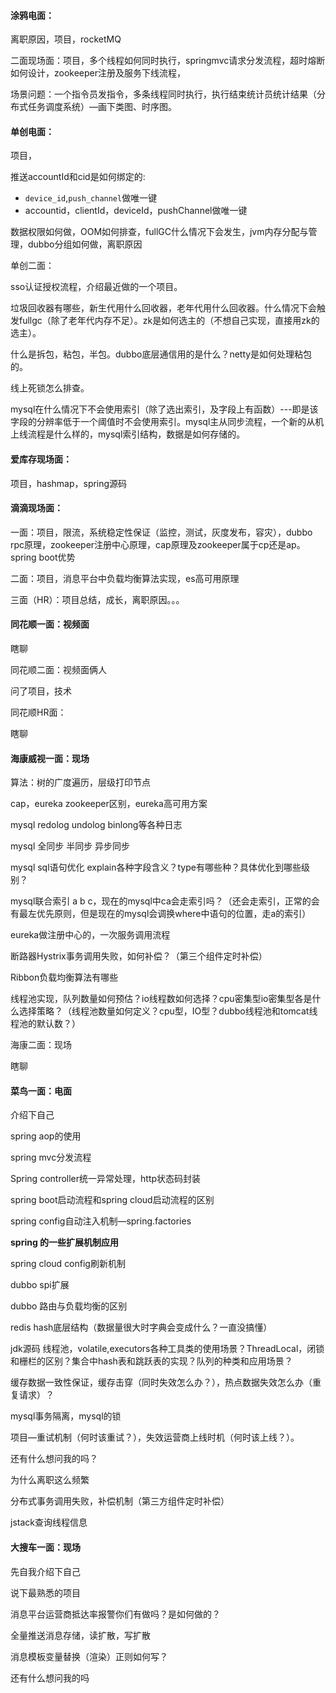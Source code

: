 #### 涂鸦电面：

离职原因，项目，rocketMQ

二面现场面：项目，多个线程如何同时执行，springmvc请求分发流程，超时熔断如何设计，zookeeper注册及服务下线流程，

场景问题：一个指令员发指令，多条线程同时执行，执行结束统计员统计结果（分布式任务调度系统）—画下类图、时序图。

#### 单创电面：

项目，

推送accountId和cid是如何绑定的:

- `device_id`,`push_channel`做唯一键
- accountid，clientId，deviceId，pushChannel做唯一键

数据权限如何做，OOM如何排查，fullGC什么情况下会发生，jvm内存分配与管理，dubbo分组如何做，离职原因

单创二面：

sso认证授权流程，介绍最近做的一个项目。

垃圾回收器有哪些，新生代用什么回收器，老年代用什么回收器。什么情况下会触发fullgc（除了老年代内存不足）。zk是如何选主的（不想自己实现，直接用zk的选主）。

什么是拆包，粘包，半包。dubbo底层通信用的是什么？netty是如何处理粘包的。

线上死锁怎么排查。

mysql在什么情况下不会使用索引（除了选出索引，及字段上有函数）---即是该字段的分辨率低于一个阈值时不会使用索引。mysql主从同步流程，一个新的从机上线流程是什么样的，mysql索引结构，数据是如何存储的。

#### 爱库存现场面：

项目，hashmap，spring源码

#### 滴滴现场面：

一面：项目，限流，系统稳定性保证（监控，测试，灰度发布，容灾），dubbo rpc原理，zookeeper注册中心原理，cap原理及zookeeper属于cp还是ap。spring boot优势

二面：项目，消息平台中负载均衡算法实现，es高可用原理

三面（HR）：项目总结，成长，离职原因。。。

#### 同花顺一面：视频面

瞎聊

同花顺二面：视频面俩人

问了项目，技术

同花顺HR面：

瞎聊

#### 海康威视一面：现场

算法：树的广度遍历，层级打印节点

cap，eureka zookeeper区别，eureka高可用方案

mysql redolog undolog binlong等各种日志

mysql 全同步 半同步 异步同步

mysql sql语句优化 explain各种字段含义？type有哪些种？具体优化到哪些级别？

mysql联合索引 a b c，现在的mysql中ca会走索引吗？（还会走索引，正常的会有最左优先原则，但是现在的mysql会调换where中语句的位置，走a的索引）

eureka做注册中心的，一次服务调用流程

断路器Hystrix事务调用失败，如何补偿？（第三个组件定时补偿）

Ribbon负载均衡算法有哪些

线程池实现，队列数量如何预估？io线程数如何选择？cpu密集型io密集型各是什么选择策略？（线程池数量如何定义？cpu型，IO型？dubbo线程池和tomcat线程池的默认数？）

海康二面：现场

瞎聊

#### 菜鸟一面：电面

介绍下自己

spring aop的使用

spring mvc分发流程

Spring controller统一异常处理，http状态码封装

spring boot启动流程和spring cloud启动流程的区别

spring config自动注入机制—spring.factories

**spring 的一些扩展机制应用**

spring cloud config刷新机制

dubbo spi扩展

dubbo 路由与负载均衡的区别

redis hash底层结构（数据量很大时字典会变成什么？一直没搞懂）

jdk源码 线程池，volatile,executors各种工具类的使用场景？ThreadLocal，闭锁和栅栏的区别？集合中hash表和跳跃表的实现？队列的种类和应用场景？

缓存数据一致性保证，缓存击穿（同时失效怎么办？），热点数据失效怎么办（重复请求）？

mysql事务隔离，mysql的锁

项目—重试机制（何时该重试？），失效运营商上线时机（何时该上线？）。

还有什么想问我的吗？

为什么离职这么频繁

分布式事务调用失败，补偿机制（第三方组件定时补偿）

jstack查询线程信息

#### 大搜车一面：现场

先自我介绍下自己

说下最熟悉的项目

消息平台运营商抵达率报警你们有做吗？是如何做的？

全量推送消息存储，读扩散，写扩散

消息模板变量替换（渲染）正则如何写？

还有什么想问我的吗
